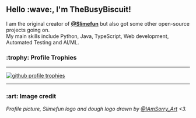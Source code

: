 <h2>Hello :wave:, I'm TheBusyBiscuit!</h2>
I am the original creator of <a href="https://github.com/Slimefun"><strong>@Slimefun</strong></a> but also got some other open-source projects going on.<br />
My main skills include Python, Java, TypeScript, Web development, Automated Testing and AI/ML.

<h3>:trophy: Profile Trophies</h3>

<hr />
<a href="https://github.com/ryo-ma/github-profile-trophy">
    <img alt="github profile trophies" src="https://github-profile-trophy.vercel.app/?username=thebusybiscuit&margin-w=10&row=1&no-frame=true&no-bg=true" />
</a>
<hr />

<h3>:art: Image credit</h3>
<em>
    Profile picture, Slimefun logo and dough logo drawn by <a href="https://www.instagram.com/iamsorry_art/">@IAmSorry_Art</a> <3.
</em>
